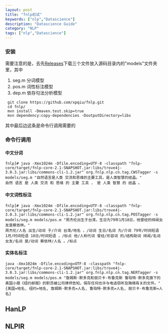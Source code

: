 ```yaml
---
layout: post
title: "fnlp初试"
keywords: ["nlp","Datascience"]
description: "Datascience Guide"
category: "NLP"
tags: ["nlp","Datascience"]
---
```

### 安装

需要注意的是，去先[Releases](https://github.com/FudanNLP/fnlp/releases)下载三个文件放入源码目录内的"models"文件夹里，其中
>
1. seg.m 分词模型
2. pos.m 词性标注模型
3. dep.m 依存句法分析模型


```
 git clone https://github.com/xpqiu/fnlp.git
 cd fnlp/
 mvn install -Dmaven.test.skip=true
 mvn dependency:copy-dependencies -DoutputDirectory=libs
```

其中最后边这条是命令行调用需要的

### 命令行调用

#### 中文分词

```
fnlp]# java -Xmx1024m -Dfile.encoding=UTF-8 -classpath "fnlp-core/target/fnlp-core-2.1-SNAPSHOT.jar:libs/trove4j-3.0.3.jar:libs/commons-cli-1.2.jar" org.fnlp.nlp.cn.tag.CWSTagger -s models/seg.m "自然语言是人类 交流和思维的主要工具，是人类智慧的结晶。"
自然 语言 是 人类 交流 和 思维 的 主要 工具 ， 是 人类 智慧 的 结晶 。
```

#### 中文词性标注

```
fnlp]# java -Xmx1024m -Dfile.encoding=UTF-8 -classpath "fnlp-core/target/fnlp-core-2.1-SNAPSHOT.jar:libs/trove4j-3.0.3.jar:libs/commons-cli-1.2.jar" org.fnlp.nlp.cn.tag.POSTagger -s models/seg.m models/pos.m "周杰伦出生于台湾，生日为79年1月18日，他曾经的绯闻女友是蔡依林。"
周杰伦/人名 出生/动词 于/介词 台湾/地名 ，/动词 生日/名词 为/介词 79年/时间短语 1月/时间短语 18日/时间短语 ，/标点 他/人称代词 曾经/形容词 的/结构助词 绯闻/名词 女友/名词 是/动词 蔡依林/人名 。/标点
```

#### 实体名标注

```
java -Xmx1024m -Dfile.encoding=UTF-8 -classpath "fnlp-core/target/fnlp-core-2.1-SNAPSHOT.jar:libs/trove4j-3.0.3.jar:libs/commons-cli-1.2.jar" org.fnlp.nlp.cn.tag.NERTagger -s models/seg.m models/pos.m "詹姆斯·默多克和丽贝卡·布鲁克斯 鲁珀特·默多克旗下的美国小报《纽约邮报》的职员被公司律师告知，保存任何也许与电话窃听及贿赂有关的文件。"
{美国=地名, 纽约=地名, 詹姆斯·默多克=人名, 鲁珀特·默多克=人名, 丽贝卡·布鲁克斯=人名}
```
## HanLP

## NLPIR

